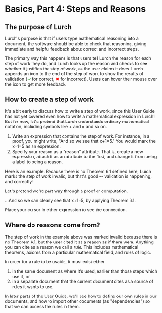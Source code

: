 
# Basics, Part 4: Steps and Reasons

## The purpose of Lurch

Lurch's purpose is that if users type mathematical reasoning into a
document, the software should be able to check that reasoning, giving
immediate and helpful feedback about correct and incorrect steps.

The primary way this happens is that users tell Lurch the reason for each
step of work they do, and Lurch looks up the reason and checks to see
whether it justifies the step of work, as the user claims it does.  Lurch
appends an icon to the end of the step of work to show the results of
validation (<font color=green>&#10003;</font> for correct,
<font color=red>&#10006;</font> for incorrect).  Users can hover their
mouse over the icon to get more feedback.

## How to create a step of work

It's a bit early to discuss how to write a step of work, since this User
Guide has not yet covered even how to write a mathematical expression in
Lurch!  But for now, let's pretend that Lurch understands ordinary
mathematical notation, including symbols like + and = and so on.

 1. Write an expression that contains the step of work.
    For instance, in a proof, you might write, "And so we see that x+1=5."
    You would mark the x+1=5 as an expression.
 1. Specify your reason as a "reason" attribute.  That is, create a new
    expression, attach it as an attribute to the first, and change it from
    being a label to being a reason.

Here is an example.  Because there is no Theorem 6.1 defined here, Lurch
marks the step of work invalid, but that's good -- validation is happening,
and correctly!

<div class='lurch-embed'><shorthand>
<p>Let's pretend we're part way through a proof or computation.</p>
<p>...And so we can clearly see that <e n='1'>x+1=5</e>,
    by applying <e at='reason' to='1'>Theorem 6.1</e>.</p>
<p>Place your cursor in either expression to see the connection.</p>
</shorthand></div>

## Where do reasons come from?

The step of work in the example above was marked invalid because there is no
Theorem 6.1, but the user cited it as a reason as if there were.  Anything
you can cite as a reason we call a *rule.*  This includes mathematical
theorems, axioms from a particular mathematical field, and rules of logic.

In order for a rule to be usable, it must exist either

 1. in the same document as where it's used, earlier than those steps which
    use it, or
 1. in a separate document that the current document cites as a source of
    rules it wants to use.

In later parts of the User Guide, we'll see how to define our own rules in
our documents, and how to import other documents (as "dependencies") so that
we can access the rules in them.
